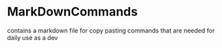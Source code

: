 # MarkDownCommands
contains a markdown file for copy pasting commands that are needed for daily use as a dev 
